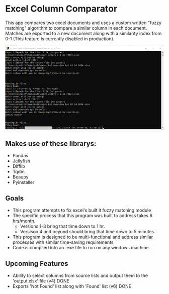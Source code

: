 # Excel Column Comparator
This app compares two excel documents and uses a custom written "fuzzy matching" algorithm to compare a similar column in each document.
Matches are exported to a new document along with a similarity index from 0-1 (This feature is currently disabled in production).

![](columncompare.png)

## Makes use of these librarys:
- Pandas
- Jellyfish
- Difflib
- Tqdm
- Beaupy
- Pyinstaller

## Goals
- This program attempts to fix excel's built it fuzzy matching module
- The specific process that this program was built to address takes 6 hrs/month. 
    - Versions 1-3 bring that time down to 1 hr. 
    - Versison 4 and beyond should bring that time down to 5 minutes.
- This program is designed to be multi-functional and address similar processes with similar time-saving requirements
- Code is compiled into an .exe file to run on any windows machine.

## Upcoming Features
- Ability to select columns from source lists and output them to the 'output.xlsx' file (v4) DONE
- Exports 'Not Found' list along with 'Found' list (v6) DONE